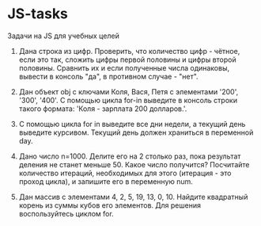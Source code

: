 # JS-tasks

Задачи на JS для учебных целей

1. Дана строка из цифр. Проверить, что количество цифр - чётное, если это так, сложить цифры первой половины и цифры второй половины. Сравнить их и если полученные числа одинаковы, вывести в консоль "да", в противном случае - "нет".

2. Дан объект obj с ключами Коля, Вася, Петя с элементами '200', '300', '400'. С помощью цикла for-in выведите в консоль строки такого формата: 'Коля - зарплата 200 долларов.'.

3. С помощью цикла for in выведите все дни недели, а текущий день выведите курсивом. Текущий день должен храниться в переменной day.

4. Дано число n=1000. Делите его на 2 столько раз, пока результат деления не станет меньше 50. Какое число получится? Посчитайте количество итераций, необходимых для этого (итерация - это проход цикла), и запишите его в переменную num.
5.  Дан массив с элементами 4, 2, 5, 19, 13, 0, 10. Найдите квадратный корень из суммы кубов его элементов. Для решения воспользуйтесь циклом for.